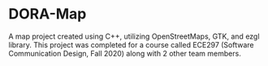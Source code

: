 # DORA-Map
A map project created using C++,  utilizing OpenStreetMaps, GTK, and ezgl library. This project was completed for a course called ECE297 (Software Communication Design, Fall 2020) along with 2 other team members.
